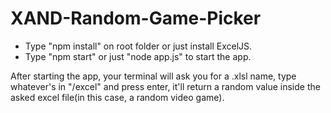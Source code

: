 # XAND-Random-Game-Picker
- Type "npm install" on root folder or just install ExcelJS.<br/>
- Type "npm start" or just "node app.js" to start the app.<br/>

After starting the app, your terminal will ask you for a .xlsl name, type whatever's in "/excel" and press enter, it'll return a random value inside the asked excel file(in this case, a random video game).